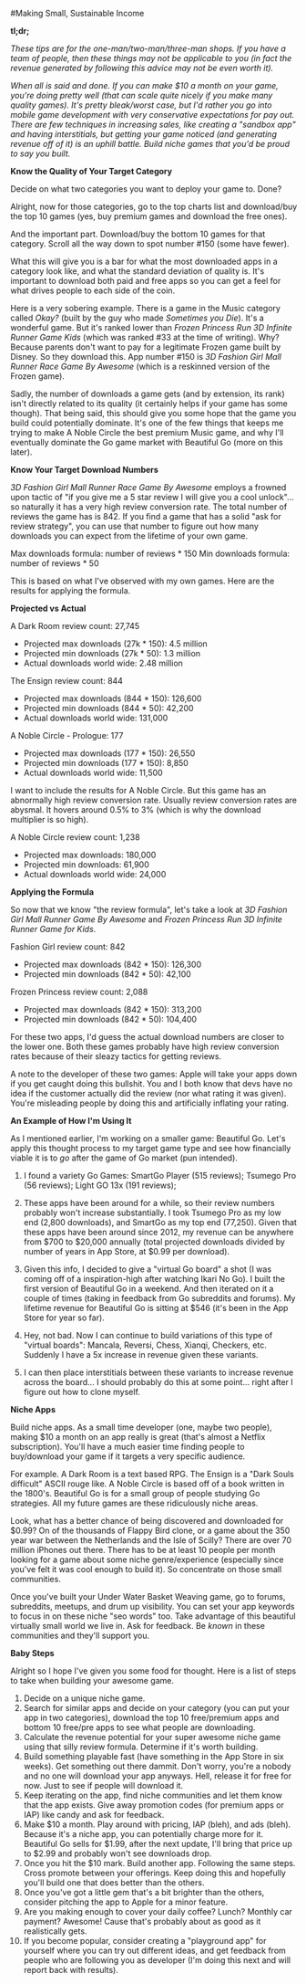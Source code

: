 #Making Small, Sustainable Income

**tl;dr;**

_These tips are for the one-man/two-man/three-man shops. If you have a
team of people, then these things may not be applicable to you (in
fact the revenue generated by following this advice may not be even worth it)._

_When all is said and done. If you can make $10 a month on your game,
you're doing pretty well (that can scale quite nicely if you make many
quality games). It's pretty bleak/worst case, but I'd rather you go into
mobile game development with very conservative expectations for pay
out. There are few techniques in increasing sales, like creating a
"sandbox app" and having interstitials, but getting your game noticed
(and generating revenue off of it) is an uphill battle. Build niche
games that you'd be proud to say you built._

**Know the Quality of Your Target Category**

Decide on what two categories you want to deploy your game to. Done?

Alright, now for those categories, go to the top charts list and
download/buy the top 10 games (yes, buy premium games and download the
free ones).

And the important part. Download/buy the bottom 10 games for that
category. Scroll all the way down to spot number #150 (some have fewer).

What this will give you is a bar for what the most downloaded apps in
a category look like, and what the standard deviation of quality
is. It's important to download both paid and free apps so you can get
a feel for what drives people to each side of the coin.

Here is a very sobering example. There is a game in the Music category
called _Okay?_ (built by the guy who made _Sometimes you Die_). It's a
wonderful game. But it's ranked lower than _Frozen Princess Run 3D
Infinite Runner Game Kids_ (which was ranked #33 at the time of
writing). Why? Because parents don't want to pay for a legitimate
Frozen game built by Disney. So they download this. App number #150
is _3D Fashion Girl Mall Runner Race Game By Awesome_ (which is a
reskinned version of the Frozen game).

Sadly, the number of downloads a game gets (and by extension, its
rank) isn't directly related to its quality (it certainly helps if
your game has some though). That being said, this should give you some
hope that the game you build could potentially dominate. It's one of
the few things that keeps me trying to make A Noble Circle the best
premium Music game, and why I'll eventually dominate the Go game
market with Beautiful Go (more on this later).

**Know Your Target Download Numbers**

_3D Fashion Girl Mall Runner Race Game By Awesome_ employs
a frowned upon tactic of "if you give me a 5 star review I will give
you a cool unlock"... so naturally it has a very high review
conversion rate. The total number of reviews the game has is 842.
If you find a game that has a solid "ask for review strategy", you can
use that number to figure out how many downloads you can expect from the
lifetime of your own game.

Max downloads formula: number of reviews * 150
Min downloads formula: number of reviews * 50

This is based on what I've observed with my own games. Here are the
results for applying the formula.

**Projected vs Actual**

A Dark Room review count: 27,745

- Projected max downloads (27k * 150): 4.5 million
- Projected min downloads (27k * 50): 1.3 million
- Actual downloads world wide: 2.48 million

The Ensign review count: 844

- Projected max downloads (844 * 150): 126,600
- Projected min downloads (844 * 50): 42,200
- Actual downloads world wide: 131,000

A Noble Circle - Prologue: 177

- Projected max downloads (177 * 150): 26,550
- Projected min downloads (177 * 150): 8,850
- Actual downloads world wide: 11,500

I want to include the results for A Noble Circle. But this game has an
abnormally high review conversion rate. Usually review conversion
rates are abysmal. It hovers around 0.5% to 3% (which is why the
download multiplier is so high).

A Noble Circle review count: 1,238<br/>

- Projected max downloads: 180,000
- Projected min downloads: 61,900
- Actual downloads world wide: 24,000

**Applying the Formula**

So now that we know "the review formula", let's take a look at
_3D Fashion Girl Mall Runner Game By Awesome_ and _Frozen Princess Run
3D Infinite Runner Game for Kids_.

Fashion Girl review count: 842

- Projected max downloads (842 * 150): 126,300
- Projected min downloads (842 * 50): 42,100

Frozen Princess review count: 2,088

- Projected max downloads (842 * 150): 313,200
- Projected min downloads (842 * 50): 104,400

For these two apps, I'd guess the actual download numbers are closer
to the lower one. Both these games probably have high review
conversion rates because of their sleazy tactics for getting reviews.

A note to the developer of these two games: Apple will take your
apps down if you get caught doing this bullshit. You and I both know
that devs have no idea if the customer actually did the review (nor
what rating it was given). You're misleading people by doing this and
artificially inflating your rating.

**An Example of How I'm Using It**

As I mentioned earlier, I'm working on a smaller game: Beautiful Go.
Let's apply this thought process to my target game type and see how
financially viable it is to _go_ after the game of Go market (pun intended).

1. I found a variety Go Games: SmartGo Player (515 reviews);
   Tsumego Pro (56 reviews); Light GO 13x (191 reviews);

2. These apps have been around for a while, so their review numbers
   probably won't increase substantially. I took Tsumego Pro as my low
   end (2,800 downloads), and SmartGo as my top end (77,250). Given
   that these apps have been around since 2012, my revenue can
   be anywhere from $700 to $20,000 annually (total projected
   downloads divided by number of years in App Store, at $0.99 per
   download).

3. Given this info, I decided to give a "virtual Go board" a shot
   (I was coming off of a inspiration-high after watching Ikari No
   Go). I built the first version of Beautiful Go in a weekend. And
   then iterated on it a couple of times (taking in feedback from Go
   subreddits and forums). My lifetime revenue for Beautiful Go is
   sitting at $546 (it's been in the App Store for year so far).

4. Hey, not bad. Now I can continue to build variations of this type
   of "virtual boards": Mancala, Reversi, Chess, Xianqi, Checkers,
   etc. Suddenly I have a 5x increase in revenue given these variants.

5. I can then place interstitials between these variants to increase
   revenue across the board... I should probably do this at some
   point... right after I figure out how to clone myself.

**Niche Apps**

Build niche apps. As a small time developer (one, maybe two
people), making $10 a month on an app really is great (that's almost a
Netflix subscription). You'll have a much easier time finding people
to buy/download your game if it targets a very specific audience.

For example. A Dark Room is a text based RPG. The Ensign is a "Dark
Souls difficult" ASCII rouge like. A Noble Circle is based off of a
book written in the 1800's. Beautiful Go is for a small group of
people studying Go strategies. All my future games are these
ridiculously niche areas.

Look, what has a better chance of being discovered and downloaded for
$0.99? On of the thousands of Flappy Bird clone, or a game about the
350 year war between the Netherlands and the Isle of Scilly? There are
over 70 million iPhones out there. There has to be at least 10 people
per month looking for a game about some niche genre/experience
(especially since you've felt it was cool enough to build it). So
concentrate on those small communities.

Once you've built your Under Water Basket Weaving game, go to forums,
subreddits, meetups, and drum up visibility. You can set your app
keywords to focus in on these niche "seo words" too. Take advantage of
this beautiful virtually small world we live in. Ask for feedback. Be
_known_ in these communities and they'll support you.

**Baby Steps**

Alright so I hope I've given you some food for thought. Here is a list
of steps to take when building your awesome game.

1. Decide on a unique niche game.
2. Search for similar apps and decide on your category (you can put
   your app in two categories), download the top 10 free/premium apps and
   bottom 10 free/pre apps to see what people are downloading.
3. Calculate the revenue potential for your super awesome niche game
   using that silly review formula. Determine if it's worth building.
4. Build something playable fast (have something in the App Store in
   six weeks). Get something out there dammit. Don't worry, you're a
   nobody and no one will download your app anyways. Hell, release it
   for free for now. Just to see if people will download it.
5. Keep iterating on the app, find niche communities and let them know
   that the app exists. Give away promotion codes (for premium apps or IAP)
   like candy and ask for feedback.
6. Make $10 a month. Play around with pricing, IAP (bleh), and ads
   (bleh). Because it's a niche app, you can potentially charge more
   for it. Beautiful Go sells for $1.99, after the next update, I'll
   bring that price up to $2.99 and probably won't see downloads drop.
7. Once you hit the $10 mark. Build another app. Following the same
   steps. Cross promote between your offerings. Keep doing this and
   hopefully you'll build one that does better than the others.
8. Once you've got a little gem that's a bit brighter than the others,
   consider pitching the app to Apple for a minor feature.
9. Are you making enough to cover your daily coffee? Lunch? Monthly car
   payment? Awesome! Cause that's probably about as good as it
   realistically gets.
10. If you become popular, consider creating a "playground app" for
    yourself where you can try out different ideas, and get feedback
    from people who are following you as developer (I'm doing this
    next and will report back with results).
